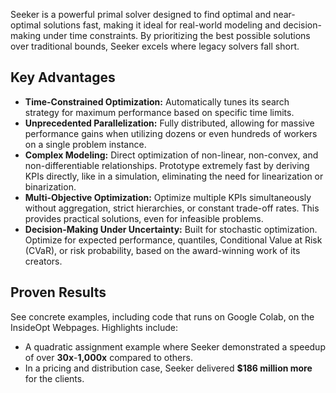 Seeker is a powerful primal solver designed to find optimal and near-optimal solutions fast, making it ideal for real-world modeling and decision-making under time constraints. By prioritizing the best possible solutions over traditional bounds, Seeker excels where legacy solvers fall short.

## Key Advantages

- **Time-Constrained Optimization:** Automatically tunes its search strategy for maximum performance based on specific time limits.
- **Unprecedented Parallelization:** Fully distributed, allowing for massive performance gains when utilizing dozens or even hundreds of workers on a single problem instance.
- **Complex Modeling:** Direct optimization of non-linear, non-convex, and non-differentiable relationships. Prototype extremely fast by deriving KPIs directly, like in a simulation, eliminating the need for linearization or binarization.
- **Multi-Objective Optimization:** Optimize multiple KPIs simultaneously without aggregation, strict hierarchies, or constant trade-off rates. This provides practical solutions, even for infeasible problems.
- **Decision-Making Under Uncertainty:** Built for stochastic optimization. Optimize for expected performance, quantiles, Conditional Value at Risk (CVaR), or risk probability, based on the award-winning work of its creators.

## Proven Results

See concrete examples, including code that runs on Google Colab, on the InsideOpt Webpages. Highlights include:

- A quadratic assignment example where Seeker demonstrated a speedup of over **30x**-**1,000x** compared to others.
- In a pricing and distribution case, Seeker delivered **$186 million more** for the clients.
